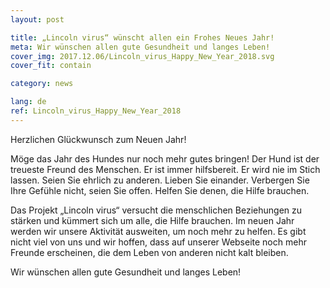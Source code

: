 ```yaml
---
layout: post

title: „Lincoln virus“ wünscht allen ein Frohes Neues Jahr!
meta: Wir wünschen allen gute Gesundheit und langes Leben!
cover_img: 2017.12.06/Lincoln_virus_Happy_New_Year_2018.svg
cover_fit: contain

category: news

lang: de
ref: Lincoln_virus_Happy_New_Year_2018
---
```

 
Herzlichen Glückwunsch zum Neuen Jahr!

Möge das Jahr des Hundes nur noch mehr gutes bringen!
Der Hund ist der treueste Freund des Menschen.
Er ist immer hilfsbereit.
Er wird nie im Stich lassen.
Seien Sie ehrlich zu anderen.
Lieben Sie einander.
Verbergen Sie Ihre Gefühle nicht, seien Sie offen. 
Helfen Sie denen, die Hilfe brauchen.

Das Projekt „Lincoln virus“ versucht die menschlichen Beziehungen zu stärken und kümmert sich um alle, die Hilfe brauchen.
Im neuen Jahr werden wir unsere Aktivität ausweiten, um noch mehr zu helfen.
Es gibt nicht viel von uns und wir hoffen, dass auf unserer Webseite noch mehr Freunde erscheinen, die dem Leben von anderen nicht kalt bleiben.

Wir wünschen allen gute Gesundheit und langes Leben!

